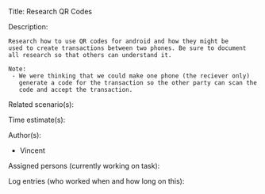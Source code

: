 Title: Research QR Codes

Description:

	Research how to use QR codes for android and how they might be
	used to create transactions between two phones. Be sure to document
	all research so that others can understand it.
	
	Note:
	 - We were thinking that we could make one phone (the reciever only)
	   generate a code for the transaction so the other party can scan the
	   code and accept the transaction.
	
Related scenario(s):


  
Time estimate(s):

  

Author(s):

  - Vincent

Assigned persons (currently working on task):



Log entries (who worked when and how long on this):


